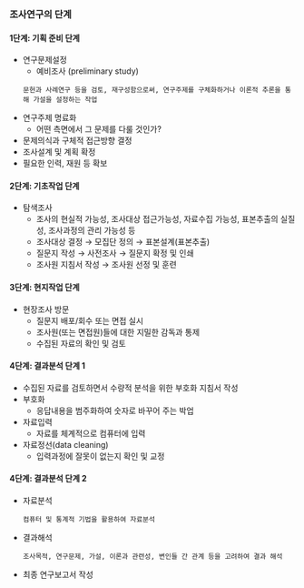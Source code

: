 ### 조사연구의 단계

#### 1단계: 기획 준비 단계

* 연구문제설정
    - 예비조사 (preliminary study)
    ~~~
    문헌과 사례연구 등을 검토, 재구성함으로써, 연구주제를 구체화하거나 이론적 추론을 통해 가설을 설정하는 작업
    ~~~
* 연구주제 명료화
    - 어떤 측면에서 그 문제를 다룰 것인가? 
* 문제의식과 구체적 접근방향 결정
* 조사설계 및 계획 확정
* 필요한 인력, 재원 등 확보    

#### 2단계: 기초작업 단계

* 탐색조사
    - 조사의 현실적 가능성, 조사대상 접근가능성, 자료수집 가능성, 표본추출의 실질성, 조사과정의 관리 가능성 등
    - 조사대상 결정 $\rightarrow$ 모집단 정의 $\rightarrow$ 표본설계(표본추출)
    - 질문지 작성 $\rightarrow$ 사전조사 $\rightarrow$ 질문지 확정 및 인쇄
    - 조사원 지침서 작성 $\rightarrow$ 조사원 선정 및 훈련

#### 3단계: 현지작업 단계

* 현장조사 방문
    - 질문지 배포/회수 또는 면접 실시
    - 조사원(또는 면접원)들에 대한 지밀한 감독과 통제
    - 수집된 자료의 확인 및 검토


#### 4단계: 결과분석 단계 1

* 수집된 자료를 검토하면서 수량적 분석을 위한 부호화 지침서 작성
* 부호화
    - 응답내용을 범주화하여 숫자로 바꾸어 주는 박업
* 자료입력
    - 자료를 체계적으로 컴퓨터에 입력
* 자료정선(data cleaning)
    - 입력과정에 잘못이 없는지 확인 및 교정

#### 4단계: 결과분석 단계 2

* 자료분석
    ~~~
    컴퓨터 및 통계적 기법을 활용하여 자료분석
    ~~~     
* 결과해석
    ~~~ 
    조사목적, 연구문제, 가설, 이론과 관련성, 변인들 간 관계 등을 고려하여 결과 해석
    ~~~
* 최종 연구보고서 작성
